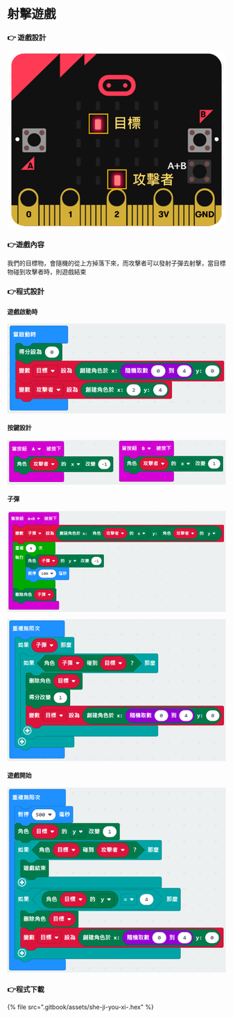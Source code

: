 # 射擊遊戲

### 👉 遊戲設計

![](.gitbook/assets/image%20%2828%29.png)

### 👉遊戲內容

我們的目標物，會隨機的從上方掉落下來，而攻擊者可以發射子彈去射擊，當目標物碰到攻擊者時，則遊戲結束

### 👉程式設計

#### 遊戲啟動時

![](.gitbook/assets/image%20%2816%29.png)

#### 按鍵設計

![](.gitbook/assets/image%20%2815%29.png)

#### 子彈

![](.gitbook/assets/image%20%2819%29.png)

![](.gitbook/assets/image%20%2821%29.png)

#### 遊戲開始

![](.gitbook/assets/image%20%2817%29.png)

### 👉程式下載

{% file src=".gitbook/assets/she-ji-you-xi-.hex" %}


